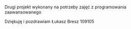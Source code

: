 Drugi projekt wykonany na potrzeby zajęć z programowania zaawansowanego

Dziękuję i pozdrawiam Łukasz Bresz 109105
